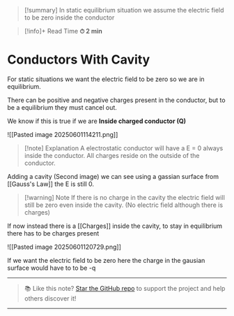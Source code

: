 
>[!summary]
In static equilibrium situation we assume the electric field to be zero inside the conductor

>[!info]+ Read Time
**⏱ 2 min**
# Conductors With Cavity
For static situations we want the electric field to be zero so we are in equilibrium.

There can be positive and negative charges present in the conductor, but to be a equilibrium they must cancel out. 

We know if this is true if we are **Inside charged conductor (Q)** 

![[Pasted image 20250601114211.png]]
>[!note] Explanation
A electrostatic conductor will have a E = 0 always inside the conductor. All charges reside on the outside of the conductor. 
>
Adding a cavity (Second image) we can see using a gassian surface from [[Gauss's Law]] the E is still 0.

>[!warning] Note
If there is no charge in the cavity the electric field will still be zero even inside the cavity. (No electric field although there is charges)


If now instead there is a [[Charges]] inside the cavity, to stay in equilibrium there has to be charges present

![[Pasted image 20250601120729.png]]

If we want the electric field to be zero here the charge in the gausian surface would have to to be -q

---

> 📚 Like this note? [Star the GitHub repo](https://github.com/rajeevphysics/Obsidan-MathMatter) to support the project and help others discover it!

---
